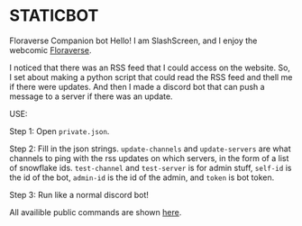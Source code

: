 # STATICBOT
Floraverse Companion bot
Hello! I am SlashScreen, and I enjoy the webcomic [Floraverse](https://floraverse.com/).


I noticed that there was an RSS feed that I could access on the website. So, I set about making a python script that could read the RSS feed and thell me if there were updates. And then I made a discord bot that can push a message to a server if there was an update.


USE:

Step 1: Open `private.json`.

Step 2: Fill in the json strings. `update-channels` and `update-servers` are what channels to ping with the rss updates on which servers, in the form of a list of snowflake ids. `test-channel` and `test-server` is for admin stuff, `self-id` is the id of the bot, `admin-id` is the id of the admin, and `token` is bot token.

Step 3: Run like a normal discord bot!

All availible public commands are shown [here](http://www.slashscreen.com/code/bots/static/statichelp.html).
